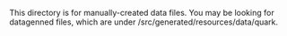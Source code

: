 This directory is for manually-created data files.
You may be looking for datagenned files, which are under /src/generated/resources/data/quark.